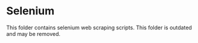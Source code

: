 # Selenium

This folder contains selenium web scraping scripts. This folder is outdated and may be removed.